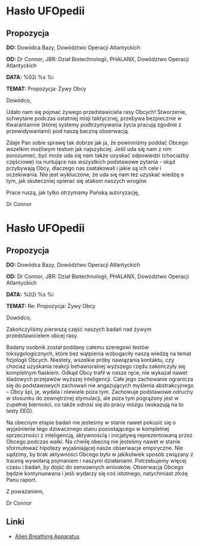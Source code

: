# Hasło UFOpedii

## Propozycja

**DO:** Dowódca Bazy, Dowództwo Operacji Atlantyckich

**OD:** Dr Connor, JBR: Dział Biotechnologii, PHALANX, Dowództwo
Operacji Atlantyckich

**DATA:** %02i %s %i

**TEMAT:** Propozycja: Żywy Obcy

Dowódco,

Udało nam się pojmać żywego przedstawiciela rasy Obcych! Stworzenie,
schwytane podczas ostatniej misji taktycznej, przebywa bezpiecznie w
Kwarantannie (której systemy podtrzymywania życia pracują zgodnie z
przewidywaniami) pod naszą baczną obserwacją.

Zdaje Pan sobie sprawę tak dobrze jak ja, że powinniśmy poddać Obcego
wszelkim możliwym testom jak najszybciej. Jeśli uda się nam z nim
porozumieć, być może uda się nam także uzyskać odpowiedzi (chociażby
częściowe) na nurtujące nas wszystkich podstawowe pytania - skąd
przybywają Obcy, dlaczego nas zaatakowali i jakie są ich cele i
oczekiwania. Nie jest wykluczone, że uda się nam też uzyskać wiedzę o
tym, jak skuteczniej opierać się atakom naszych wrogów.

Prace ruszą, jak tylko otrzymamy Pańską autoryzację,

Dr Connor

# Hasło UFOpedii

## Propozycja

**DO:** Dowódca Bazy, Dowództwo Operacji Atlantyckich

**OD:** Dr Connor, JBR: Dział Biotechnologii, PHALANX, Dowództwo
Operacji Atlantyckich

**DATA:** %02i %s %i

**TEMAT:** Re: Propozycja: Żywy Obcy

Dowódco,

Zakończyliśmy pierwszą część naszych badań nad żywym przedstawicielem
obcej rasy.

Badany osobnik został poddany całemu szeregowi testów toksygologicznych,
które bez wątpienia wzbogaciły naszą wiedzę na temat fizjologii Obcych.
Niestety, wszelkie próby nawiązania kontaktu, czy chociaż uzyskania
reakcji behawioralnej wyższego rzędu zakończyły się kompletnym fiaskiem.
Odkąd Obcy trafił w nasze ręce, nie wykazał nawet śladowych przejawów
wyższej inteligencji. Całe jego zachowanie ogranicza się do podstawowych
zachowań nie angażujących myślenia abstrakcyjnego – Obcy śpi, je, wydala
i niewiele poza tym. Zachowuje podstawowe odruchy w stosunku do
zewnętrznej stymulacji, ale poza tym pogrążony jest w zupełnej
bierności, co także odnosi się do pracy mózgu (wskazują na to testy
EEG).

Na obecnym etapie badań nie jesteśmy w stanie nawet pokusić się o
wyjaśnienie tego dziwacznego stanu pozostającego w kompletnej
sprzeczności z inteligencją, aktywnością i inicjatywą reprezentowaną
przez Obcego podczas walki. Na chwilę obecną nie jesteśmy nawet w stanie
sformułować hipotezy wyjaśniającej nasze obserwacje empiryczne. Nie
sądzimy, by brak aktywności Obcego było w jakikolwiek sposób związany z
traumą wywołaną pojmaniem i naszymi działaniami. Potrzebujemy więcej
czasu i badań, by dojść do sensownych wniosków. Obserwacja Obcego będzie
kontynuowana i jeśli wydarzy się coś istotnego, natychmiast złożę Panu
raport.

Z poważaniem,

Dr Connor

## Linki

- [Alien Breathing
  Apparatus](Research/Alien_Breathing_Apparatus "wikilink")